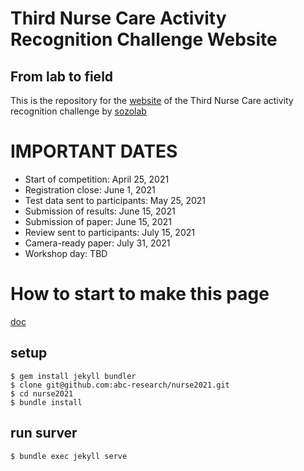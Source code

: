 # Third Nurse Care Activity Recognition Challenge Website

## From lab to field

This is the repository for the [website](https://abc-research.github.io/nurse2021) of the Third Nurse Care activity recognition challenge by [sozolab](https://sozolab.jp)

# IMPORTANT DATES

- Start of competition: April 25, 2021
- Registration close: June 1, 2021
- Test data sent to participants: May 25, 2021
- Submission of results: June 15, 2021
- Submission of paper: June 15, 2021
- Review sent to participants: July 15, 2021
- Camera-ready paper: July 31, 2021
- Workshop day: TBD



# How to start to make this page
[doc](http://jekyllrb-ja.github.io/docs/)

## setup
```
$ gem install jekyll bundler
$ clone git@github.com:abc-research/nurse2021.git
$ cd nurse2021
$ bundle install
```

## run surver
```
$ bundle exec jekyll serve
```
